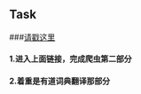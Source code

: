 ## Task

###[请戳这里](http://blog.csdn.net/c406495762/article/details/59095864)

#### 1.进入上面链接，完成爬虫第二部分
#### 2.着重是有道词典翻译那部分